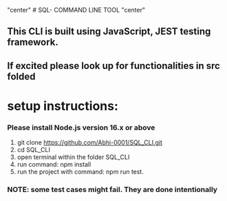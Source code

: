 



"center" # SQL- COMMAND LINE TOOL "center"

## This CLI is built using JavaScript, JEST testing framework.
## If excited please look up for functionalities in src folded

# setup instructions: 
### Please install Node.js version 16.x or above
1. git clone https://github.com/Abhi-0001/SQL_CLI.git
2. cd SQL_CLI
3. open terminal within the folder SQL_CLI
4. run command: npm install
5. run the project with command: npm run test.

### NOTE: some test cases might fail. They are done intentionally
